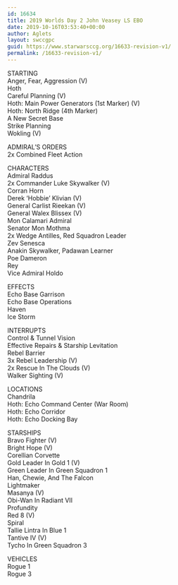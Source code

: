 ```yaml
---
id: 16634
title: 2019 Worlds Day 2 John Veasey LS EBO
date: 2019-10-16T03:53:40+00:00
author: Aglets
layout: swccgpc
guid: https://www.starwarsccg.org/16633-revision-v1/
permalink: /16633-revision-v1/
---
```

STARTING  
Anger, Fear, Aggression (V)  
Hoth  
Careful Planning (V)  
Hoth: Main Power Generators (1st Marker) (V)  
Hoth: North Ridge (4th Marker)  
A New Secret Base  
Strike Planning  
Wokling (V)

ADMIRAL’S ORDERS  
2x Combined Fleet Action

CHARACTERS  
Admiral Raddus  
2x Commander Luke Skywalker (V)  
Corran Horn  
Derek ‘Hobbie’ Klivian (V)  
General Carlist Rieekan (V)  
General Walex Blissex (V)  
Mon Calamari Admiral  
Senator Mon Mothma  
2x Wedge Antilles, Red Squadron Leader  
Zev Senesca  
Anakin Skywalker, Padawan Learner  
Poe Dameron  
Rey  
Vice Admiral Holdo

EFFECTS  
Echo Base Garrison  
Echo Base Operations  
Haven  
Ice Storm

INTERRUPTS  
Control & Tunnel Vision  
Effective Repairs & Starship Levitation  
Rebel Barrier  
3x Rebel Leadership (V)  
2x Rescue In The Clouds (V)  
Walker Sighting (V)

LOCATIONS  
Chandrila  
Hoth: Echo Command Center (War Room)  
Hoth: Echo Corridor  
Hoth: Echo Docking Bay

STARSHIPS  
Bravo Fighter (V)  
Bright Hope (V)  
Corellian Corvette  
Gold Leader In Gold 1 (V)  
Green Leader In Green Squadron 1  
Han, Chewie, And The Falcon  
Lightmaker  
Masanya (V)  
Obi-Wan In Radiant VII  
Profundity  
Red 8 (V)  
Spiral  
Tallie Lintra In Blue 1  
Tantive IV (V)  
Tycho In Green Squadron 3

VEHICLES  
Rogue 1  
Rogue 3
